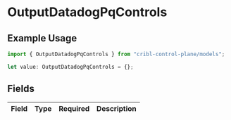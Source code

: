 # OutputDatadogPqControls

## Example Usage

```typescript
import { OutputDatadogPqControls } from "cribl-control-plane/models";

let value: OutputDatadogPqControls = {};
```

## Fields

| Field       | Type        | Required    | Description |
| ----------- | ----------- | ----------- | ----------- |